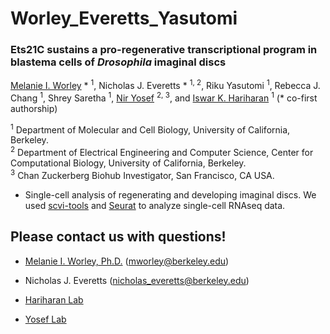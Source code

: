 # Worley_Everetts_Yasutomi

### Ets21C sustains a pro-regenerative transcriptional program in blastema cells of *Drosophila* imaginal discs

[Melanie I. Worley](https://sites.google.com/view/melanieworley/home?authuser=0/)  * <sup> 1</sup>, Nicholas J. Everetts * <sup> 1, 2</sup>, Riku Yasutomi <sup>1</sup>, Rebecca J. Chang <sup> 1</sup>, Shrey Saretha <sup> 1</sup>, [Nir Yosef](https://yoseflab.github.io/) <sup>2, 3</sup>, and [Iswar K. Hariharan](https://mcb.berkeley.edu/labs/hariharan/)  <sup>1</sup> 
(*</sup> co-first authorship)

<sup>1</sup> Department of Molecular and Cell Biology, University of California, Berkeley. \
<sup>2</sup> Department of Electrical Engineering and Computer Science, Center for Computational Biology, University of California, Berkeley. \
<sup>3</sup> Chan Zuckerberg Biohub Investigator, San Francisco, CA USA.



* Single-cell analysis of regenerating and developing imaginal discs. We used [scvi-tools](https://scvi-tools.org/) and [Seurat](https://satijalab.org/seurat/) to analyze single-cell RNAseq data.



## Please contact us with questions! 

* [Melanie I. Worley, Ph.D.](https://sites.google.com/view/melanieworley/home?authuser=0/)  (mworley@berkeley.edu)

* Nicholas J. Everetts (nicholas_everetts@berkeley.edu)

* [Hariharan Lab](https://mcb.berkeley.edu/labs/hariharan/) 
* [Yosef Lab](https://yoseflab.github.io/)
